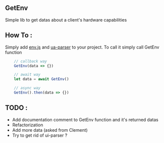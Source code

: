 ## GetEnv

Simple lib to get datas about a client's hardware capabilities

## How To : 

Simply add [env.js](./env.js) and [ua-parser](./ua-parser.min.js) to your project.
To call it simply call GetEnv function

```js
    // callback way
    GetEnv(data => {})

    // await way
    let data = await GetEnv()

    // async way
    GetEnv().then(data => {})
```

## TODO : 

- Add documentation comment to GetEnv function and it's returned datas
- Refactorization
- Add more data (asked from Clement)
- Try to get rid of ui-parser ?